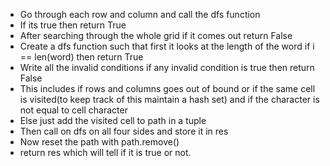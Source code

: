 - Go through each row and column and call the dfs function
- If its true then return True
- After searching through the whole grid if it comes out return False
- Create a dfs function such that first it looks at the length of the word if i == len(word) then return True
- Write all the invalid conditions if any invalid condition is true then return False
- This includes if rows and columns goes out of bound or if the same cell is visited(to keep track of this maintain a hash set) and if the character is not equal to cell character
- Else just add the visited cell to path in a tuple
- Then call on dfs on all four sides and store it in res
- Now reset the path with path.remove()
- return res which will tell if it is true or not.
